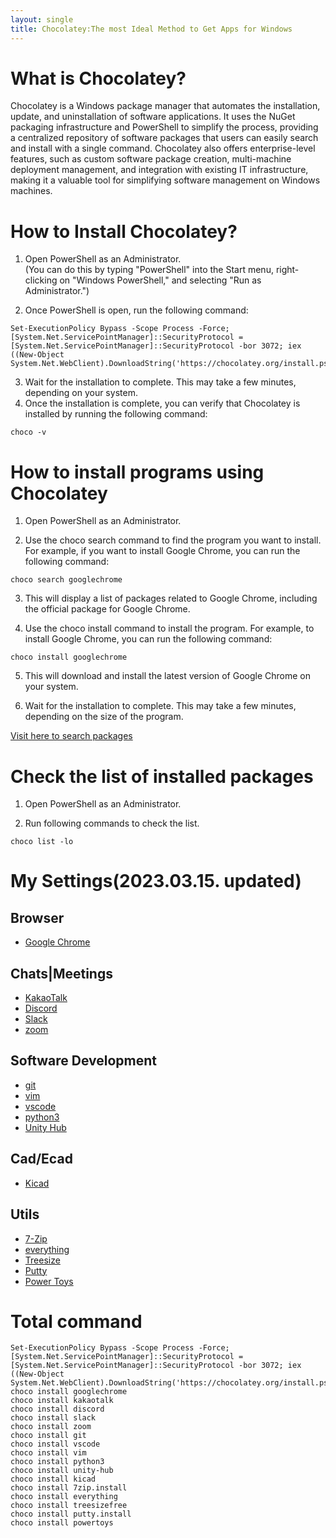 ```yaml
---
layout: single
title: Chocolatey:The most Ideal Method to Get Apps for Windows
---
```


# What is Chocolatey?
Chocolatey is a Windows package manager that automates the installation, update, and uninstallation of software applications. It uses the NuGet packaging infrastructure and PowerShell to simplify the process, providing a centralized repository of software packages that users can easily search and install with a single command. Chocolatey also offers enterprise-level features, such as custom software package creation, multi-machine deployment management, and integration with existing IT infrastructure, making it a valuable tool for simplifying software management on Windows machines.

# How to Install Chocolatey?
1. Open PowerShell as an Administrator.  
(You can do this by typing "PowerShell" into the Start menu, right-clicking on "Windows PowerShell," and selecting "Run as Administrator.")

2. Once PowerShell is open, run the following command:  
```shell
Set-ExecutionPolicy Bypass -Scope Process -Force; [System.Net.ServicePointManager]::SecurityProtocol = [System.Net.ServicePointManager]::SecurityProtocol -bor 3072; iex ((New-Object System.Net.WebClient).DownloadString('https://chocolatey.org/install.ps1'))
```

3. Wait for the installation to complete. This may take a few minutes, depending on your system.
4. Once the installation is complete, you can verify that Chocolatey is installed by running the following command:
```shell
choco -v
```

# How to install programs using Chocolatey 
1. Open PowerShell as an Administrator.

2. Use the choco search command to find the program you want to install. For example, if you want to install Google Chrome, you can run the following command:  
```shell
choco search googlechrome
```
3. This will display a list of packages related to Google Chrome, including the official package for Google Chrome.

4. Use the choco install command to install the program. For example, to install Google Chrome, you can run the following command:
```shell
choco install googlechrome
```
5. This will download and install the latest version of Google Chrome on your system.

6. Wait for the installation to complete. This may take a few minutes, depending on the size of the program.

[Visit here to search packages](https://community.chocolatey.org/packages)

# Check the list of installed packages
1. Open PowerShell as an Administrator.

2. Run following commands to check the list.
```shell
choco list -lo
```


# My Settings(2023.03.15. updated)
## Browser
- [Google Chrome](https://community.chocolatey.org/packages/GoogleChrome)
## Chats|Meetings
- [KakaoTalk](https://community.chocolatey.org/packages/kakaotalk)
- [Discord](https://community.chocolatey.org/packages/discord)
- [Slack](https://community.chocolatey.org/packages/slack)
- [zoom](https://community.chocolatey.org/packages/zoom)

## Software Development
- [git](https://community.chocolatey.org/packages/git)
- [vim](https://community.chocolatey.org/packages/vim)
- [vscode](https://community.chocolatey.org/packages/vscode)
- [python3](https://community.chocolatey.org/packages/python3/3.11.0)
- [Unity Hub](https://community.chocolatey.org/packages/unity-hub)
## Cad/Ecad
- [Kicad](https://community.chocolatey.org/packages/kicad)
## Utils
- [7-Zip](https://community.chocolatey.org/packages/7zip.install)
- [everything](https://community.chocolatey.org/packages/Everything)
- [Treesize](https://community.chocolatey.org/packages/treesizefree)
- [Putty](https://community.chocolatey.org/packages/putty.install)
- [Power Toys](https://community.chocolatey.org/packages/powertoys)
# Total command
```shell
Set-ExecutionPolicy Bypass -Scope Process -Force; [System.Net.ServicePointManager]::SecurityProtocol = [System.Net.ServicePointManager]::SecurityProtocol -bor 3072; iex ((New-Object System.Net.WebClient).DownloadString('https://chocolatey.org/install.ps1'))
choco install googlechrome
choco install kakaotalk
choco install discord
choco install slack
choco install zoom
choco install git
choco install vscode
choco install vim
choco install python3 
choco install unity-hub
choco install kicad
choco install 7zip.install
choco install everything
choco install treesizefree
choco install putty.install
choco install powertoys
```
